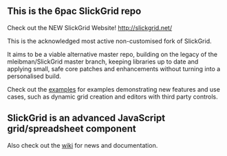 ## This is the 6pac SlickGrid repo

Check out the NEW SlickGrid Website! http://slickgrid.net/

This is the acknowledged most active non-customised fork of SlickGrid.

It aims to be a viable alternative master repo, building on the legacy of the mleibman/SlickGrid master branch, keeping libraries up to date and applying small, safe core patches and enhancements without turning into a personalised build.

Check out the [examples](https://github.com/6pac/SlickGrid/wiki/Examples) for examples demonstrating new features and use cases, such as dynamic grid creation and editors with third party controls.

## SlickGrid is an advanced JavaScript grid/spreadsheet component

Also check out the [wiki](https://github.com/6pac/SlickGrid/wiki) for news and documentation.
